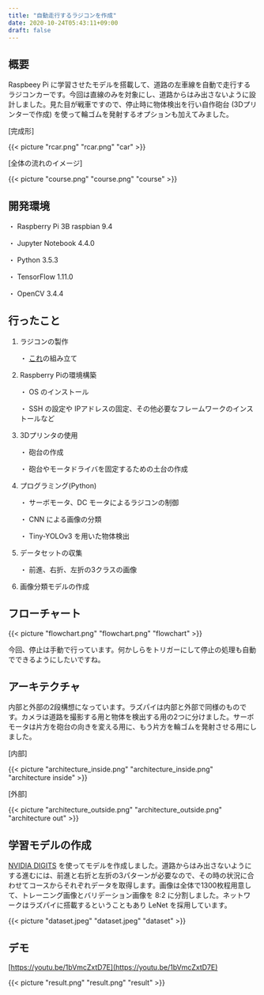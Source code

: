 ```yaml
---
title: "自動走行するラジコンを作成"
date: 2020-10-24T05:43:11+09:00
draft: false
---
```


## 概要

Raspbeey Pi に学習させたモデルを搭載して、道路の左車線を自動で走行するラジコンカーです。今回は直線のみを対象にし、道路からはみ出さないように設計しました。見た目が戦車ですので、停止時に物体検出を行い自作砲台 (3Dプリンターで作成) を使って輪ゴムを発射するオプションも加えてみました。

[完成形]

{{< picture "rcar.png" "rcar.png" "car" >}}

[全体の流れのイメージ]

{{< picture "course.png" "course.png" "course" >}}

## 開発環境

・ Raspberry Pi 3B raspbian 9.4

・ Jupyter Notebook 4.4.0

・ Python 3.5.3

・ TensorFlow 1.11.0

・ OpenCV 3.4.4

## 行ったこと

1. ラジコンの製作

   ・ [これ](https://www.amazon.co.jp/gp/product/B014L1CF1K/ref=ppx_yo_dt_b_asin_title_o03_s00?ie=UTF8&psc=1)の組み立て

2. Raspberry Piの環境構築

   ・ OS のインストール

   ・ SSH の設定や IPアドレスの固定、その他必要なフレームワークのインストールなど

3. 3Dプリンタの使用

   ・ 砲台の作成   

   ・ 砲台やモータドライバを固定するための土台の作成

4. プログラミング(Python)   

   ・ サーボモータ、DC モータによるラジコンの制御

   ・ CNN による画像の分類

   ・ Tiny-YOLOv3 を用いた物体検出

5. データセットの収集

   ・ 前進、右折、左折の3クラスの画像

6. 画像分類モデルの作成

## フローチャート

{{< picture "flowchart.png" "flowchart.png" "flowchart" >}}

今回、停止は手動で行っています。何かしらをトリガーにして停止の処理も自動でできるようにしたいですね。

## アーキテクチャ

内部と外部の2段構想になっています。ラズパイは内部と外部で同様のものです。カメラは道路を撮影する用と物体を検出する用の2つに分けました。サーボモータは片方を砲台の向きを変える用に、もう片方を輪ゴムを発射させる用にしました。

[内部]

{{< picture "architecture_inside.png" "architecture_inside.png" "architecture inside" >}}

[外部]

{{< picture "architecture_outside.png" "architecture_outside.png" "architecture out" >}}

## 学習モデルの作成

[NVIDIA DIGITS](https://developer.nvidia.com/digits) を使ってモデルを作成しました。道路からはみ出さないようにする進むには、前進と右折と左折の3パターンが必要なので、その時の状況に合わせてコースからそれぞれデータを取得します。画像は全体で1300枚程用意して、トレーニング画像とバリデーション画像を 8:2 に分割しました。ネットワークはラズパイに搭載するということもあり LeNet を採用しています。

{{< picture "dataset.jpeg" "dataset.jpeg" "dataset" >}}



## デモ

[https://youtu.be/1bVmcZxtD7E](https://youtu.be/1bVmcZxtD7E)

{{< picture "result.png" "result.png" "result" >}}